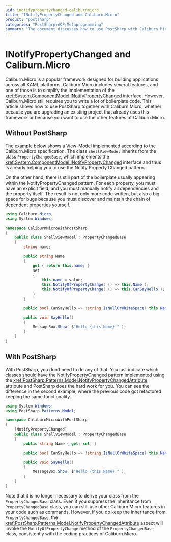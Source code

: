 ```yaml
---
uid: inotifypropertychanged-caliburnmicro
title: "INotifyPropertyChanged and Caliburn.Micro"
product: "postsharp"
categories: "PostSharp;AOP;Metaprogramming"
summary: "The document discusses how to use PostSharp with Caliburn.Micro to simplify the implementation of the INotifyPropertyChanged interface, reducing the need for boilerplate code."
---
```

# INotifyPropertyChanged and Caliburn.Micro

Caliburn.Micro is a popular framework designed for building applications across all XAML platforms. Caliburn.Micro includes several features, and one of those is to simplify the implementation of the <xref:System.ComponentModel.INotifyPropertyChanged> interface. However, Caliburn.Micro still requires you to write a lot of boilerplate code. This article shows how to use PostSharp together with Caliburn.Micro, whether because you are upgrading an existing project that already uses this framework or because you want to use the other features of Caliburn.Micro. 


## Without PostSharp

The example below shows a View-Model implemented according to the Caliburn.Micro specification. The class `ShellViewModel` inherits from the class `PropertyChangedBase`, which implements the <xref:System.ComponentModel.INotifyPropertyChanged> interface and thus is already helping you to use the Notify Property Changed pattern. 

On the other hand, there is still part of the boilerplate usually appearing within the NotifyPropertyChanged pattern. For each property, you must have an explicit field, and you must manually notify all dependencies and the property itself. The result is not only more code written, but also a big space for bugs because you must discover and maintain the chain of dependent properties yourself.

```csharp
using Caliburn.Micro;
using System.Windows;

namespace CaliburnMicroWithPostSharp
{
    public class ShellViewModel : PropertyChangedBase
    {
        string name;

        public string Name
        {
            get { return this.name; }
            set
            {
                this.name = value;
                this.NotifyOfPropertyChange( () => this.Name );
                this.NotifyOfPropertyChange( () => this.CanSayHello );
            }
        }

        public bool CanSayHello => !string.IsNullOrWhiteSpace( this.Name );

        public void SayHello()
        {
            MessageBox.Show( $"Hello {this.Name}!" );
        }
    }
}
```


## With PostSharp

With PostSharp, you don’t need to do any of that. You just indicate which classes should have the NotifyPropertyChanged pattern implemented using the <xref:PostSharp.Patterns.Model.NotifyPropertyChangedAttribute> attribute and PostSharp does the hard work for you. You can see the difference in the second example, where the previous code got refactored keeping the same functionality. 

```csharp
using System.Windows;
using PostSharp.Patterns.Model;

namespace CaliburnMicroWithPostSharp
{
    [NotifyPropertyChanged]
    public class ShellViewModel : PropertyChangedBase
    {
        public string Name { get; set; }

        public bool CanSayHello => !string.IsNullOrWhiteSpace( this.Name );

        public void SayHello()
        {
            MessageBox.Show( $"Hello {this.Name}!" );
        }
    }
}
```

Note that it is no longer necessary to derive your class from the `PropertyChangedBase` class. Even if you suppress the inheritance from `PropertyChangedBase` class, you can still use other Caliburn.Micro features in your code such as commands. However, if you do keep the inheritance from `PropertyChangedBase`, the <xref:PostSharp.Patterns.Model.NotifyPropertyChangedAttribute> aspect will invoke the `NotifyOfPropertyChange` method of the `PropertyChangedBase` class, consistently with the coding practices of Caliburn.Micro. 


